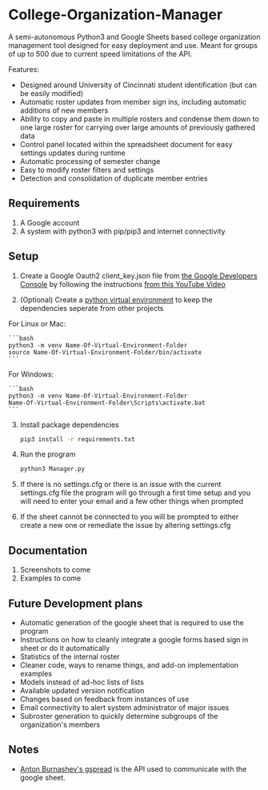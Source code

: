 # College-Organization-Manager
A semi-autonomous Python3 and Google Sheets based college organization management tool designed for easy deployment and use. Meant for groups of up to 500 due to current speed limitations of the API.

Features:

* Designed around University of Cincinnati student identification (but can be easily modified)
* Automatic roster updates from member sign ins, including automatic additions of new members
* Ability to copy and paste in multiple rosters and condense them down to one large roster for carrying over large amounts of previously gathered data
* Control panel located within the spreadsheet document for easy settings updates during runtime
* Automatic processing of semester change
* Easy to modify roster filters and settings
* Detection and consolidation of duplicate member entries

## Requirements
1. A Google account
2. A system with python3 with pip/pip3 and internet connectivity

## Setup
1. Create a Google Oauth2 client_key.json file from [the Google Developers Console](https://console.cloud.google.com/apis/dashboard) by following the instructions [from this YouTube Video](https://www.youtube.com/watch?v=vISRn5qFrkM)

2. (Optional) Create a [python virtual environment](https://docs.python.org/3/tutorial/venv.html) to keep the dependencies seperate from other projects

For Linux or Mac:

    ```bash
    python3 -m venv Name-Of-Virtual-Environment-Folder
    source Name-Of-Virtual-Environment-Folder/bin/activate
    ```

For Windows:

    ```bash
    python3 -m venv Name-Of-Virtual-Environment-Folder
    Name-Of-Virtual-Environment-Folder\Scripts\activate.bat
    ```

3. Install package dependencies
    
    ```bash
    pip3 install -r requirements.txt
    ```
    
4. Run the program
    
    ```bash
    python3 Manager.py
    ```
    
5. If there is no settings.cfg or there is an issue with the current settings.cfg file the program will go through a first time setup and you will need to enter your email and a few other things when prompted
6. If the sheet cannot be connected to you will be prompted to either create a new one or remediate the issue by altering settings.cfg

## Documentation
1. Screenshots to come
2. Examples to come

## Future Development plans
- Automatic generation of the google sheet that is required to use the program
- Instructions on how to cleanly integrate a google forms based sign in sheet or do it automatically
- Statistics of the internal roster
- Cleaner code, ways to rename things, and add-on implementation examples
- Models instead of ad-hoc lists of lists
- Available updated version notification
- Changes based on feedback from instances of use
- Email connectivity to alert system administrator of major issues
- Subroster generation to quickly determine subgroups of the organization's members

## Notes
- [Anton Burnashev's gspread](https://github.com/burnash/gspread) is the API used to communicate with the google sheet.
